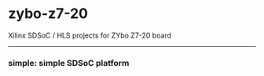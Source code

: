 # zybo-z7-20
Xilinx SDSoC / HLS projects for ZYbo Z7-20 board


***
### simple: simple SDSoC platform


